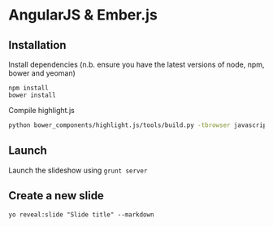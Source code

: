 # AngularJS & Ember.js

## Installation

Install dependencies (n.b. ensure you have the latest versions of node, npm, bower and yeoman)

```
npm install
bower install
```

Compile highlight.js

```sh
python bower_components/highlight.js/tools/build.py -tbrowser javascript html css json xml handlebars
```

## Launch

Launch the slideshow using ``grunt server``

## Create a new slide

`yo reveal:slide "Slide title" --markdown`




